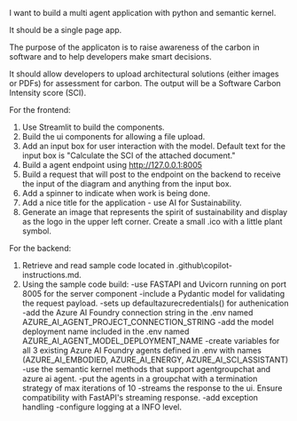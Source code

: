 I want to build a multi agent application with python and semantic kernel.

It should be a single page app.

The purpose of the applicaton is to raise awareness of the carbon in software and to help developers make smart decisions.

It should allow developers to upload architectural solutions (either images or PDFs) for assessment for carbon. The output will be a Software Carbon Intensity score (SCI).

For the frontend:
  1. Use Streamlit to build the components.
  2. Build the ui components for allowing a file upload.
  3. Add an input box for user interaction with the model. Default text for the input box is "Calculate the SCI of the attached document."
  4. Build a agent endpoint using http://127.0.0.1:8005
  5. Build a request that will post to the endpoint on the backend to receive the input of the diagram and anything from the input box.
  6. Add a spinner to indicate when work is being done.
  7. Add a nice title for the application - use AI for Sustainability.
  8. Generate an image that represents the spirit of sustainability and display as the logo in the upper left corner. Create a small .ico with a little plant symbol.

For the backend:

1. Retrieve and read sample code located in .github\copilot-instructions.md.
2. Using the sample code build:
  -use FASTAPI and Uvicorn running on port 8005 for the server component
  -include a Pydantic model for validating the request payload.
  -sets up defaultazurecredentials() for authenication
  -add the Azure AI Foundry connection string in the .env named AZURE_AI_AGENT_PROJECT_CONNECTION_STRING
  -add the model deployment name included in the .env named AZURE_AI_AGENT_MODEL_DEPLOYMENT_NAME
  -create variables for all 3 existing Azure AI Foundry agents defined in .env with names (AZURE_AI_EMBODIED, AZURE_AI_ENERGY, AZURE_AI_SCI_ASSISTANT)
  -use the semantic kernel methods that support agentgroupchat and azure ai agent.
  -put the agents in a groupchat with a termination strategy of max iterations of 10
  -streams the response to the ui. Ensure compatibility with FastAPI's streaming response.
  -add exception handling
  -configure logging at a INFO level.
 



